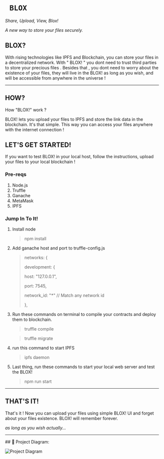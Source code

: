 #  ```  BLOX ```

*Share, Upload, View, Blox!*

*A new way to store your files securely.*

## BLOX?

With rising technologies like IPFS and Blockchain, you can store your files in a decentralized network. With " BLOX! " you dont need to trust third parties to store your precious files . Besides that , you dont need to worry about the existence of your files, they will live in the BLOX! as long as you wish, and will be accessible from anywhere in the universe !

---

## HOW?

How "BLOX!" work ?  

BLOX! lets you upload your files to IPFS and store the link data in the blockchain. It's that simple. This way you can access your files anywhere with the internet connection !

## LET'S GET STARTED!

If you want to test BLOX! in your local host, follow the instructions, upload your files to your local blockchain !

### Pre-reqs

1. Node.js
2. Truffle
3. Ganache
4. MetaMask
5. IPFS



### Jump In To It!

1. Install node

   > npm install

2. Add ganache host and port to truffle-config.js

   > networks: {
   >
   >   development: { 
   >
   > host: "127.0.0.1",
   >
   > port: 7545,
   >
   > network_id: "*" // Match any network id
   >
   > },

3. Run these commands on terminal to compile your contracts and deploy them to blockchain.

   > truffle compile

   > truffle migrate

4. run this command to start IPFS

   > ipfs daemon

5. Last thing, run these commands to start your local web server and test the BLOX!

   > npm run start

---

## THAT'S IT!

That's it ! Now you can upload your files using simple BLOX! UI and forget about your files existence. BLOX! will remember forever.

*as long as you wish actually...* 



---









\## 🔧 Project Diagram:

![Project Diagram](https://i.gyazo.com/2738ea6743a40036756b1b5714ab9fa8.png)